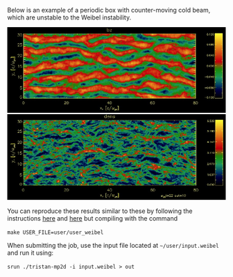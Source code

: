 Below is an example of a periodic box with counter-moving cold beam, which are unstable to the Weibel instability. 

<img src="_img/sample_weibelBz.jpg" alt="Bz" class="inline"/>
<img src="_img/sample_weibel_dens.jpg" alt="Density" class="inline"/>


You can reproduce these results similar to these by following the instructions [here](Downloading-and-Compiling-Tristan) and [here](Running-your-first-Tristan-MP-simulation) but compiling with the command

`make USER_FILE=user/user_weibel`

When submitting the job, use the input file located at `~/user/input.weibel` and run it using:

`srun ./tristan-mp2d -i input.weibel > out`
